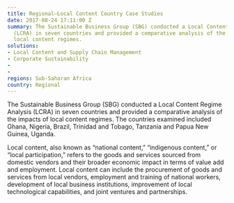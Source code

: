 ```yaml
---
title: Regional—Local Content Country Case Studies
date: 2017-08-24 17:11:00 Z
summary: The Sustainable Business Group (SBG) conducted a Local Content Regime Analysis
  (LCRA) in seven countries and provided a comparative analysis of the impacts of
  local content regimes.
solutions:
- Local Content and Supply Chain Management
- Corporate Sustainability
- 
- 
regions: Sub-Saharan Africa
country: Regional
---
```


The Sustainable Business Group (SBG) conducted a Local Content Regime Analysis (LCRA) in seven countries and provided a comparative analysis of the impacts of local content regimes. The countries examined included Ghana, Nigeria, Brazil, Trinidad and Tobago, Tanzania and Papua New Guinea, Uganda. 

Local content, also known as “national content,” “indigenous content,” or “local participation,” refers to the goods and services sourced from domestic vendors and their broader economic impact in terms of value add and employment. Local content can include the procurement of goods and services from local vendors, employment and training of national workers, development of local business institutions, improvement of local technological capabilities, and joint ventures and partnerships.
